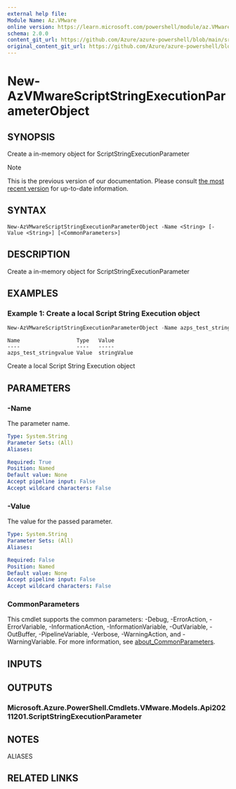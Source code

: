```yaml
---
external help file: 
Module Name: Az.VMware
online version: https://learn.microsoft.com/powershell/module/az.VMware/new-AzVMwareScriptStringExecutionParameterObject
schema: 2.0.0
content_git_url: https://github.com/Azure/azure-powershell/blob/main/src/VMware/help/New-AzVMwareScriptStringExecutionParameterObject.md
original_content_git_url: https://github.com/Azure/azure-powershell/blob/main/src/VMware/help/New-AzVMwareScriptStringExecutionParameterObject.md
---
```


# New-AzVMwareScriptStringExecutionParameterObject

## SYNOPSIS
Create a in-memory object for ScriptStringExecutionParameter

> [!NOTE]
>This is the previous version of our documentation. Please consult [the most recent version](/powershell/module/az.vmware/new-azvmwarescriptstringexecutionparameterobject) for up-to-date information.

## SYNTAX

```
New-AzVMwareScriptStringExecutionParameterObject -Name <String> [-Value <String>] [<CommonParameters>]
```

## DESCRIPTION
Create a in-memory object for ScriptStringExecutionParameter

## EXAMPLES

### Example 1: Create a local Script String Execution object
```powershell
New-AzVMwareScriptStringExecutionParameterObject -Name azps_test_stringvalue -Value "stringValue"
```

```output
Name                  Type   Value
----                  ----   -----
azps_test_stringvalue Value  stringValue
```

Create a local Script String Execution object

## PARAMETERS

### -Name
The parameter name.

```yaml
Type: System.String
Parameter Sets: (All)
Aliases:

Required: True
Position: Named
Default value: None
Accept pipeline input: False
Accept wildcard characters: False
```

### -Value
The value for the passed parameter.

```yaml
Type: System.String
Parameter Sets: (All)
Aliases:

Required: False
Position: Named
Default value: None
Accept pipeline input: False
Accept wildcard characters: False
```

### CommonParameters
This cmdlet supports the common parameters: -Debug, -ErrorAction, -ErrorVariable, -InformationAction, -InformationVariable, -OutVariable, -OutBuffer, -PipelineVariable, -Verbose, -WarningAction, and -WarningVariable. For more information, see [about_CommonParameters](http://go.microsoft.com/fwlink/?LinkID=113216).

## INPUTS

## OUTPUTS

### Microsoft.Azure.PowerShell.Cmdlets.VMware.Models.Api20211201.ScriptStringExecutionParameter

## NOTES

ALIASES

## RELATED LINKS

